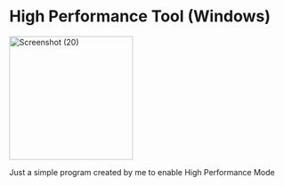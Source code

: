 # High Performance Tool (Windows)

<img width="222" alt="Screenshot (20)" src="https://user-images.githubusercontent.com/59242274/190355774-98432f37-e4f6-4c86-b540-a9f39ab034c2.png">

Just a simple program created by me to enable High Performance Mode
